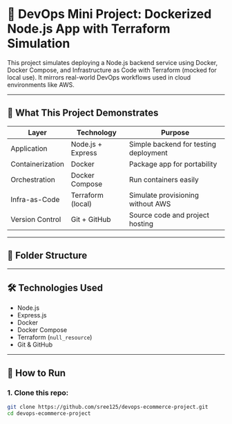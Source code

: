 # 🚀 DevOps Mini Project: Dockerized Node.js App with Terraform Simulation

This project simulates deploying a Node.js backend service using Docker, Docker Compose, and Infrastructure as Code with Terraform (mocked for local use). It mirrors real-world DevOps workflows used in cloud environments like AWS.

---

## 🧠 What This Project Demonstrates

| Layer             | Technology         | Purpose                                  |
|------------------|--------------------|------------------------------------------|
| Application       | Node.js + Express | Simple backend for testing deployment    |
| Containerization  | Docker            | Package app for portability              |
| Orchestration     | Docker Compose    | Run containers easily                    |
| Infra-as-Code     | Terraform (local) | Simulate provisioning without AWS        |
| Version Control   | Git + GitHub      | Source code and project hosting          |

---

## 📁 Folder Structure


---

## 🛠️ Technologies Used

- Node.js
- Express.js
- Docker
- Docker Compose
- Terraform (`null_resource`)
- Git & GitHub

---

## 🧪 How to Run

### 1. Clone this repo:
```bash
git clone https://github.com/sree125/devops-ecommerce-project.git
cd devops-ecommerce-project
